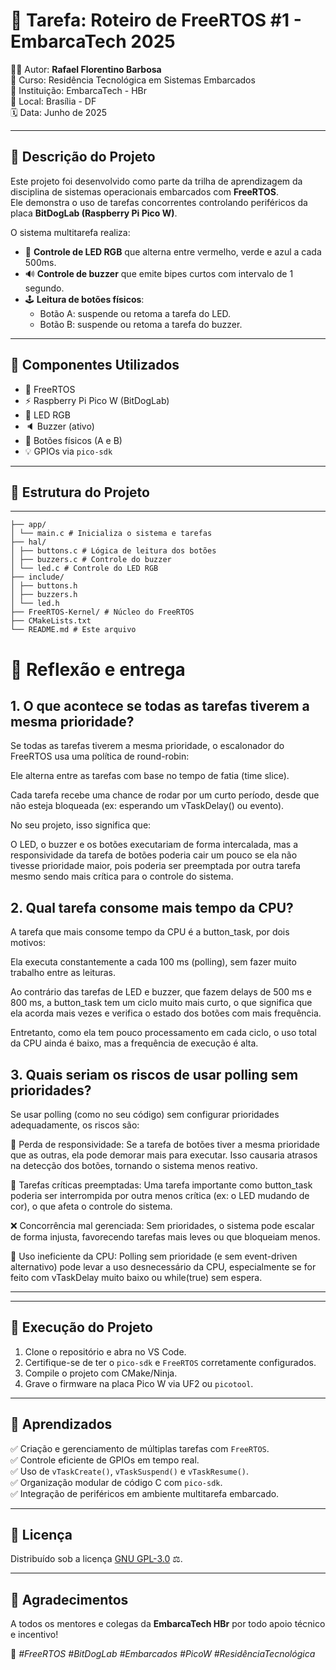 # 🎯 Tarefa: Roteiro de FreeRTOS #1 - EmbarcaTech 2025

👨‍💻 Autor: **Rafael Florentino Barbosa**  
📘 Curso: Residência Tecnológica em Sistemas Embarcados  
🏫 Instituição: EmbarcaTech - HBr  
📍 Local: Brasília - DF  
🗓️ Data: Junho de 2025  

---

## 📂 Descrição do Projeto

Este projeto foi desenvolvido como parte da trilha de aprendizagem da disciplina de sistemas operacionais embarcados com **FreeRTOS**.  
Ele demonstra o uso de tarefas concorrentes controlando periféricos da placa **BitDogLab (Raspberry Pi Pico W)**.

O sistema multitarefa realiza:

- 🌈 **Controle de LED RGB** que alterna entre vermelho, verde e azul a cada 500ms.
- 🔊 **Controle de buzzer** que emite bipes curtos com intervalo de 1 segundo.
- 🕹️ **Leitura de botões físicos**:
  - Botão A: suspende ou retoma a tarefa do LED.
  - Botão B: suspende ou retoma a tarefa do buzzer.

---

## 🔧 Componentes Utilizados

- 🧠 FreeRTOS
- ⚡ Raspberry Pi Pico W (BitDogLab)
- 🔴 LED RGB
- 🔈 Buzzer (ativo)
- 🔘 Botões físicos (A e B)
- 💡 GPIOs via `pico-sdk`

---

## 🧵 Estrutura do Projeto
---

```
├── app/
│ └── main.c # Inicializa o sistema e tarefas
├── hal/
│ ├── buttons.c # Lógica de leitura dos botões
│ ├── buzzers.c # Controle do buzzer
│ └── led.c # Controle do LED RGB
├── include/
│ ├── buttons.h
│ ├── buzzers.h
│ └── led.h
├── FreeRTOS-Kernel/ # Núcleo do FreeRTOS
├── CMakeLists.txt
└── README.md # Este arquivo
```


# 📘 Reflexão e entrega


## 1. O que acontece se todas as tarefas tiverem a mesma prioridade?
Se todas as tarefas tiverem a mesma prioridade, o escalonador do FreeRTOS usa uma política de round-robin:

Ele alterna entre as tarefas com base no tempo de fatia (time slice).

Cada tarefa recebe uma chance de rodar por um curto período, desde que não esteja bloqueada (ex: esperando um vTaskDelay() ou evento).

No seu projeto, isso significa que:

O LED, o buzzer e os botões executariam de forma intercalada, mas a responsividade da tarefa de botões poderia cair um pouco se ela não tivesse prioridade maior, pois poderia ser preemptada por outra tarefa mesmo sendo mais crítica para o controle do sistema.

## 2. Qual tarefa consome mais tempo da CPU?
A tarefa que mais consome tempo da CPU é a button_task, por dois motivos:

Ela executa constantemente a cada 100 ms (polling), sem fazer muito trabalho entre as leituras.

Ao contrário das tarefas de LED e buzzer, que fazem delays de 500 ms e 800 ms, a button_task tem um ciclo muito mais curto, o que significa que ela acorda mais vezes e verifica o estado dos botões com mais frequência.

Entretanto, como ela tem pouco processamento em cada ciclo, o uso total da CPU ainda é baixo, mas a frequência de execução é alta.

## 3. Quais seriam os riscos de usar polling sem prioridades?
Se usar polling (como no seu código) sem configurar prioridades adequadamente, os riscos são:

🔄 Perda de responsividade: Se a tarefa de botões tiver a mesma prioridade que as outras, ela pode demorar mais para executar. Isso causaria atrasos na detecção dos botões, tornando o sistema menos reativo.

🧠 Tarefas críticas preemptadas: Uma tarefa importante como button_task poderia ser interrompida por outra menos crítica (ex: o LED mudando de cor), o que afeta o controle do sistema.

❌ Concorrência mal gerenciada: Sem prioridades, o sistema pode escalar de forma injusta, favorecendo tarefas mais leves ou que bloqueiam menos.

🔁 Uso ineficiente da CPU: Polling sem prioridade (e sem event-driven alternativo) pode levar a uso desnecessário da CPU, especialmente se for feito com vTaskDelay muito baixo ou while(true) sem espera.

---


---

## 🚀 Execução do Projeto

1. Clone o repositório e abra no VS Code.
2. Certifique-se de ter o `pico-sdk` e `FreeRTOS` corretamente configurados.
3. Compile o projeto com CMake/Ninja.
4. Grave o firmware na placa Pico W via UF2 ou `picotool`.

---

## 🧠 Aprendizados

✅ Criação e gerenciamento de múltiplas tarefas com `FreeRTOS`.  
✅ Controle eficiente de GPIOs em tempo real.  
✅ Uso de `vTaskCreate()`, `vTaskSuspend()` e `vTaskResume()`.  
✅ Organização modular de código C com `pico-sdk`.  
✅ Integração de periféricos em ambiente multitarefa embarcado.

---

## 📜 Licença

Distribuído sob a licença [GNU GPL-3.0](https://www.gnu.org/licenses/gpl-3.0.html) ⚖️.

---

## 🙌 Agradecimentos

A todos os mentores e colegas da **EmbarcaTech HBr** por todo apoio técnico e incentivo!

🚀 *#FreeRTOS #BitDogLab #Embarcados #PicoW #ResidênciaTecnológica*